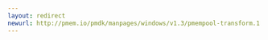 ```yaml
---
layout: redirect
newurl: http://pmem.io/pmdk/manpages/windows/v1.3/pmempool-transform.1.html
---
```

